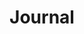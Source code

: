 ---
layout: category
title: Journal
blogsubtitle: quote
category: blog
article: article
pagination: 
  enabled: true
redirect_from:
  - /thoughts/
  - /blog/
---